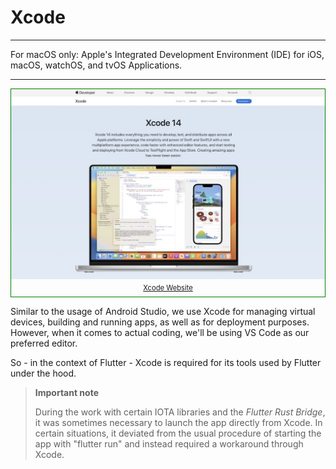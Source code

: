 # Xcode

---

For macOS only: Apple's Integrated Development Environment (IDE) for iOS, macOS, watchOS, and tvOS Applications.

---

<figure style="margin:0;border: 1px solid green;">
<a href="https://developer.apple.com/xcode/" target="_blank">
<img src="../../assets/xcode_website.jpg" alt=""><figcaption style="font-size: 0.8em;text-align:center;"><p style="margin: 4px 0 7px 0;">Xcode Website</p></figcaption>
</a>
</figure>

Similar to the usage of Android Studio, we use Xcode for managing virtual devices, building and running apps, as well as for deployment purposes. However, when it comes to actual coding, we'll be using VS Code as our preferred editor.

So - in the context of Flutter - Xcode is required for its tools used by Flutter under the hood.

> **Important note**
>
> During the work with certain IOTA libraries and the _Flutter Rust Bridge_, it was sometimes necessary to launch the app directly from Xcode. In certain situations, it deviated from the usual procedure of starting the app with "flutter run" and instead required a workaround through Xcode.
